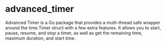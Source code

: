 # advanced_timer
Advanced Timer is a Go package that provides a multi-thread safe wrapper around the time.Timer struct with a few extra features. It allows you to start, pause, resume, and stop a timer, as well as get the remaining time, maximum duration, and start time.
